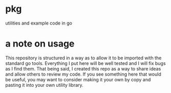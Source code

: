 # pkg
utilities and example code in go

# a note on usage
This repository is structured in a way as to allow it to be imported with the standard go tools. Everything I put here will be well tested and I will fix bugs as I find them. That being said, I created this repo as a way to share ideas and allow others to review my code. If you see something here that would be useful, you may want to consider making it your own by copy and pasting it into your own utility library.

